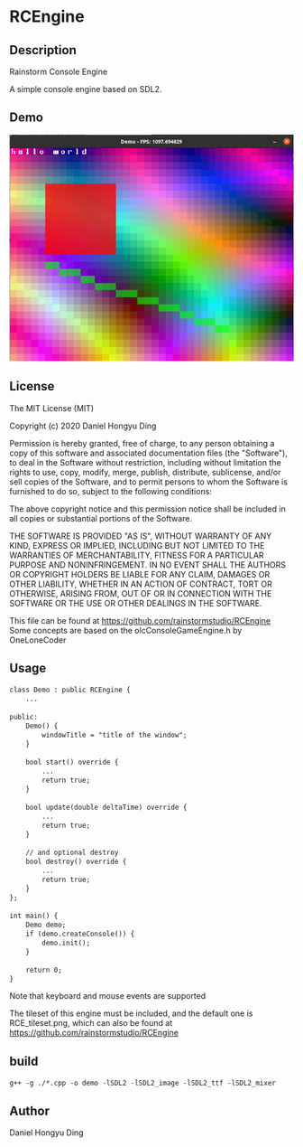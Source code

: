# RCEngine
## Description
Rainstorm Console Engine

A simple console engine based on SDL2.
## Demo
![screenshot 1](demo/screenshot1.png)
## License
The MIT License (MIT)

Copyright (c) 2020 Daniel Hongyu Ding

Permission is hereby granted, free of charge, to any person obtaining a copy of this software and associated documentation files (the "Software"), to deal in the Software without restriction, including without limitation the rights to use, copy, modify, merge, publish, distribute, sublicense, and/or sell copies of the Software, and to permit persons to whom the Software is furnished to do so, subject to the following conditions:

The above copyright notice and this permission notice shall be included in all copies or substantial portions of the Software.

THE SOFTWARE IS PROVIDED "AS IS", WITHOUT WARRANTY OF ANY KIND, EXPRESS OR IMPLIED, INCLUDING BUT NOT LIMITED TO THE WARRANTIES OF MERCHANTABILITY, FITNESS FOR A PARTICULAR PURPOSE AND NONINFRINGEMENT. IN NO EVENT SHALL THE AUTHORS OR COPYRIGHT HOLDERS BE LIABLE FOR ANY CLAIM, DAMAGES OR OTHER LIABILITY, WHETHER IN AN ACTION OF CONTRACT, TORT OR OTHERWISE, ARISING FROM, OUT OF OR IN CONNECTION WITH THE SOFTWARE OR THE USE OR OTHER DEALINGS IN THE SOFTWARE.

This file can be found at https://github.com/rainstormstudio/RCEngine
Some concepts are based on the olcConsoleGameEngine.h by OneLoneCoder

## Usage
```
class Demo : public RCEngine {
    ...

public:
    Demo() {
        windowTitle = "title of the window";
    }

    bool start() override {
        ...
        return true;
    }

    bool update(double deltaTime) override {
        ...
        return true;
    }

    // and optional destroy
    bool destroy() override {
        ...
        return true;
    }
};

int main() {
    Demo demo;
    if (demo.createConsole()) {
        demo.init();
    }

    return 0;
}
```

Note that keyboard and mouse events are supported

The tileset of this engine must be included, and the default one
is RCE_tileset.png, which can also be found at 
https://github.com/rainstormstudio/RCEngine

## build
```
g++ -g ./*.cpp -o demo -lSDL2 -lSDL2_image -lSDL2_ttf -lSDL2_mixer
```
## Author
Daniel Hongyu Ding